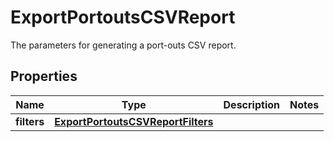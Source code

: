 

# ExportPortoutsCSVReport

The parameters for generating a port-outs CSV report.

## Properties

| Name | Type | Description | Notes |
|------------ | ------------- | ------------- | -------------|
|**filters** | [**ExportPortoutsCSVReportFilters**](ExportPortoutsCSVReportFilters.md) |  |  |



